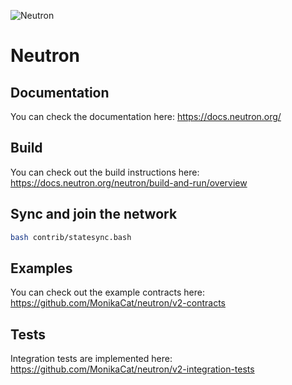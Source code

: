 ![Neutron](https://github.com/MonikaCat/neutron/v2-docs/blob/1db1e92098c915ae8ad4defc0bd30ef549175201/static/img/neutron_wide_logo.png)
# Neutron

## Documentation

You can check the documentation here: https://docs.neutron.org/

## Build

You can check out the build instructions here: https://docs.neutron.org/neutron/build-and-run/overview

## Sync and join the network

```bash
bash contrib/statesync.bash
```

## Examples

You can check out the example contracts here: https://github.com/MonikaCat/neutron/v2-contracts

## Tests

Integration tests are implemented here: https://github.com/MonikaCat/neutron/v2-integration-tests
